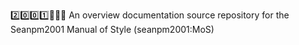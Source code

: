 2️⃣️0️⃣️0️⃣️1️⃣️📗️🎨️📖️ An overview documentation source repository for the Seanpm2001 Manual of Style (seanpm2001:MoS)

